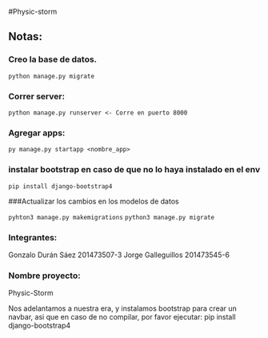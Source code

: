 #Physic-storm

## Notas:

### Creo la base de datos.

`python manage.py migrate`

### Correr server:

`python manage.py runserver <- Corre en puerto 8000`

### Agregar apps:

`py manage.py startapp <nombre_app>`

### instalar bootstrap en caso de que no lo haya instalado en el env

`pip install django-bootstrap4`

###Actualizar los cambios en los modelos de datos

`pyhton3 manage.py makemigrations`
`python3 manage.py migrate`

### Integrantes:

Gonzalo Durán Sáez 201473507-3
Jorge Galleguillos 201473545-6

### Nombre proyecto:

Physic-Storm

Nos adelantamos a nuestra era, y instalamos bootstrap para crear un navbar, asi que en caso de no compilar, por favor ejecutar: pip install django-bootstrap4
